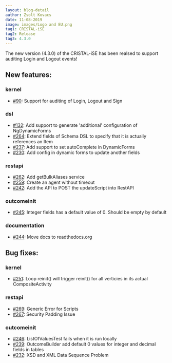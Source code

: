 ```yaml
---
layout: blog-detail
author: Zsolt Kovacs
date: 11-08-2019
image: images/Logo and EU.png
tag1: CRISTAL-iSE
tag2: Release
tag3: 4.3.0
---
```


The new version (4.3.0) of the CRISTAL-iSE has been realsed to support auditing Login and Logout events!

## New features:

### kernel

- [#90](https://github.com/cristal-ise/cristal-ise/issues/90): Support for auditing of Login, Logout and Sign

### dsl
- [#132](https://github.com/cristal-ise/cristal-ise/issues/132): Add support to generate 'additional' configuration of NgDynamicForms
- [#264](https://github.com/cristal-ise/cristal-ise/issues/264): Extend fields of Schema DSL to specify that it is actually references an Item
- [#237](https://github.com/cristal-ise/cristal-ise/issues/237): Add support to set autoComplete in DynamicForms
- [#230](https://github.com/cristal-ise/cristal-ise/issues/230): Add config in dynamic forms to update another fields

### restapi
- [#262](https://github.com/cristal-ise/cristal-ise/issues/262): Add getBulkAliases service
- [#259](https://github.com/cristal-ise/cristal-ise/issues/259): Create an agent without timeout
- [#242](https://github.com/cristal-ise/cristal-ise/issues/242): Add the API to POST the updateScript into RestAPI

### outcomeinit
- [#245](https://github.com/cristal-ise/cristal-ise/issues/245): Integer fields has a default value of 0. Should be empty by default

### documentation
- [#244](https://github.com/cristal-ise/cristal-ise/issues/244): Move docs to readthedocs.org


## Bug fixes:

### kernel
- [#251](https://github.com/cristal-ise/cristal-ise/issues/251): Loop reinit() will trigger reinit() for all verticies in its actual CompositeActivity

### restapi
- [#269](https://github.com/cristal-ise/cristal-ise/issues/269): Generic Error for Scripts
- [#267](https://github.com/cristal-ise/cristal-ise/issues/267): Security Padding Issue

### outcomeinit
- [#246](https://github.com/cristal-ise/cristal-ise/issues/246): ListOfValuesTest fails when it is run locally
- [#239](https://github.com/cristal-ise/cristal-ise/issues/239): OutcomeBuilder add default 0 values for integer and decimal fields in tables
- [#232](https://github.com/cristal-ise/cristal-ise/issues/232): XSD and XML Data Sequence Problem
